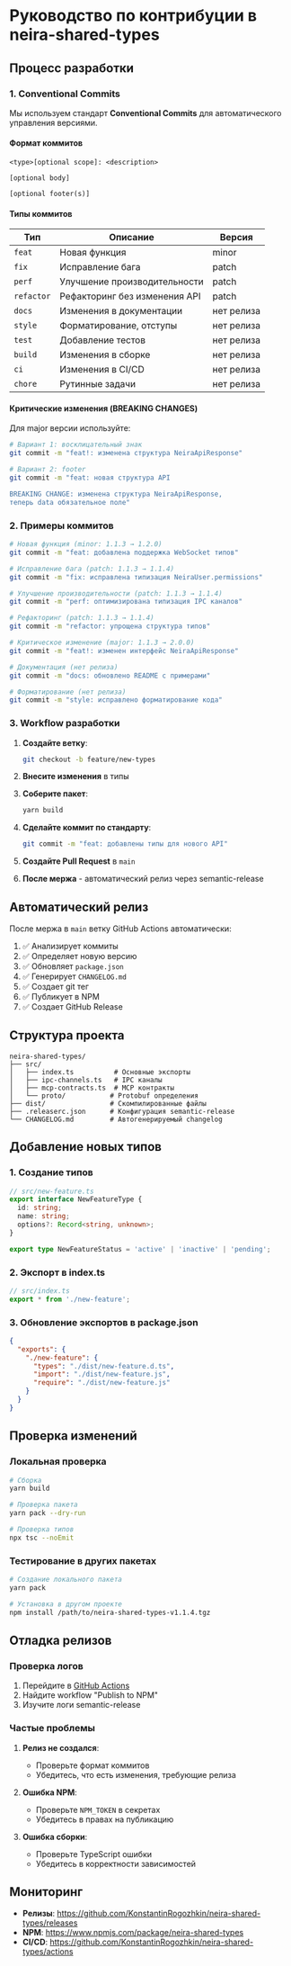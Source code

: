 # Руководство по контрибуции в neira-shared-types

## Процесс разработки

### 1. Conventional Commits

Мы используем стандарт **Conventional Commits** для автоматического управления версиями.

#### Формат коммитов

```
<type>[optional scope]: <description>

[optional body]

[optional footer(s)]
```

#### Типы коммитов

| Тип | Описание | Версия |
|-----|----------|---------|
| `feat` | Новая функция | minor |
| `fix` | Исправление бага | patch |
| `perf` | Улучшение производительности | patch |
| `refactor` | Рефакторинг без изменения API | patch |
| `docs` | Изменения в документации | нет релиза |
| `style` | Форматирование, отступы | нет релиза |
| `test` | Добавление тестов | нет релиза |
| `build` | Изменения в сборке | нет релиза |
| `ci` | Изменения в CI/CD | нет релиза |
| `chore` | Рутинные задачи | нет релиза |

#### Критические изменения (BREAKING CHANGES)

Для major версии используйте:

```bash
# Вариант 1: восклицательный знак
git commit -m "feat!: изменена структура NeiraApiResponse"

# Вариант 2: footer
git commit -m "feat: новая структура API

BREAKING CHANGE: изменена структура NeiraApiResponse, 
теперь data обязательное поле"
```

### 2. Примеры коммитов

```bash
# Новая функция (minor: 1.1.3 → 1.2.0)
git commit -m "feat: добавлена поддержка WebSocket типов"

# Исправление бага (patch: 1.1.3 → 1.1.4)
git commit -m "fix: исправлена типизация NeiraUser.permissions"

# Улучшение производительности (patch: 1.1.3 → 1.1.4)
git commit -m "perf: оптимизирована типизация IPC каналов"

# Рефакторинг (patch: 1.1.3 → 1.1.4)
git commit -m "refactor: упрощена структура типов"

# Критическое изменение (major: 1.1.3 → 2.0.0)
git commit -m "feat!: изменен интерфейс NeiraApiResponse"

# Документация (нет релиза)
git commit -m "docs: обновлено README с примерами"

# Форматирование (нет релиза)
git commit -m "style: исправлено форматирование кода"
```

### 3. Workflow разработки

1. **Создайте ветку**:
   ```bash
   git checkout -b feature/new-types
   ```

2. **Внесите изменения** в типы

3. **Соберите пакет**:
   ```bash
   yarn build
   ```

4. **Сделайте коммит по стандарту**:
   ```bash
   git commit -m "feat: добавлены типы для нового API"
   ```

5. **Создайте Pull Request** в `main`

6. **После мержа** - автоматический релиз через semantic-release

## Автоматический релиз

После мержа в `main` ветку GitHub Actions автоматически:

1. ✅ Анализирует коммиты
2. ✅ Определяет новую версию
3. ✅ Обновляет `package.json`
4. ✅ Генерирует `CHANGELOG.md`
5. ✅ Создает git тег
6. ✅ Публикует в NPM
7. ✅ Создает GitHub Release

## Структура проекта

```
neira-shared-types/
├── src/
│   ├── index.ts          # Основные экспорты
│   ├── ipc-channels.ts   # IPC каналы
│   ├── mcp-contracts.ts  # MCP контракты
│   └── proto/           # Protobuf определения
├── dist/                # Скомпилированные файлы
├── .releaserc.json      # Конфигурация semantic-release
└── CHANGELOG.md         # Автогенерируемый changelog
```

## Добавление новых типов

### 1. Создание типов

```typescript
// src/new-feature.ts
export interface NewFeatureType {
  id: string;
  name: string;
  options?: Record<string, unknown>;
}

export type NewFeatureStatus = 'active' | 'inactive' | 'pending';
```

### 2. Экспорт в index.ts

```typescript
// src/index.ts
export * from './new-feature';
```

### 3. Обновление экспортов в package.json

```json
{
  "exports": {
    "./new-feature": {
      "types": "./dist/new-feature.d.ts",
      "import": "./dist/new-feature.js",
      "require": "./dist/new-feature.js"
    }
  }
}
```

## Проверка изменений

### Локальная проверка

```bash
# Сборка
yarn build

# Проверка пакета
yarn pack --dry-run

# Проверка типов
npx tsc --noEmit
```

### Тестирование в других пакетах

```bash
# Создание локального пакета
yarn pack

# Установка в другом проекте
npm install /path/to/neira-shared-types-v1.1.4.tgz
```

## Отладка релизов

### Проверка логов

1. Перейдите в [GitHub Actions](https://github.com/KonstantinRogozhkin/neira-shared-types/actions)
2. Найдите workflow "Publish to NPM"
3. Изучите логи semantic-release

### Частые проблемы

1. **Релиз не создался**:
   - Проверьте формат коммитов
   - Убедитесь, что есть изменения, требующие релиза

2. **Ошибка NPM**:
   - Проверьте `NPM_TOKEN` в секретах
   - Убедитесь в правах на публикацию

3. **Ошибка сборки**:
   - Проверьте TypeScript ошибки
   - Убедитесь в корректности зависимостей

## Мониторинг

- **Релизы**: https://github.com/KonstantinRogozhkin/neira-shared-types/releases
- **NPM**: https://www.npmjs.com/package/neira-shared-types
- **CI/CD**: https://github.com/KonstantinRogozhkin/neira-shared-types/actions 